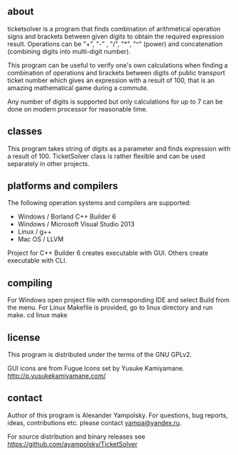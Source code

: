 
about
-----

ticketsolver is a program that finds combination of arithmetical operation signs
and brackets between given digits to obtain the required expression result.
Operations can be "+", "-" , "/", "*", "^" (power) and concatenation (combining
digits into multi-digit number).

This program can be useful to verify one's own calculations when finding a
combination of operations and brackets between digits of public transport ticket
number which gives an expression with a result of 100, that is an amazing
mathematical game during a commute.

Any number of digits is supported but only calculations for up to 7 can be done
on modern processor for reasonable time.

classes
-------

This program takes string of digits as a parameter and finds expression with a
result of 100. TicketSolver class is rather flexible and can be used separately
in other projects.

platforms and compilers
-----------------------

The following operation systems and compilers are supported:

* Windows / Borland C++ Builder 6
* Windows / Microsoft Visual Studio 2013
* Linux / g++
* Mac OS / LLVM

Project for C++ Builder 6 creates executable with GUI. Others create executable
with CLI.

compiling
---------

For Windows open project file with corresponding IDE and select Build from the
menu. For Linux Makefile is provided, go to linux directory and run make.
  cd linux
  make

license
-------

This program is distributed under the terms of the GNU GPLv2.

GUI icons are from Fugue Icons set by Yusuke Kamiyamane.
<http://p.yusukekamiyamane.com/>

contact
-------

Author of this program is Alexander Yampolsky.
For questions, bug reports, ideas, contributions etc. please contact
yampa@yandex.ru.

For source distribution and binary releases see
https://github.com/ayampolsky/TicketSolver

